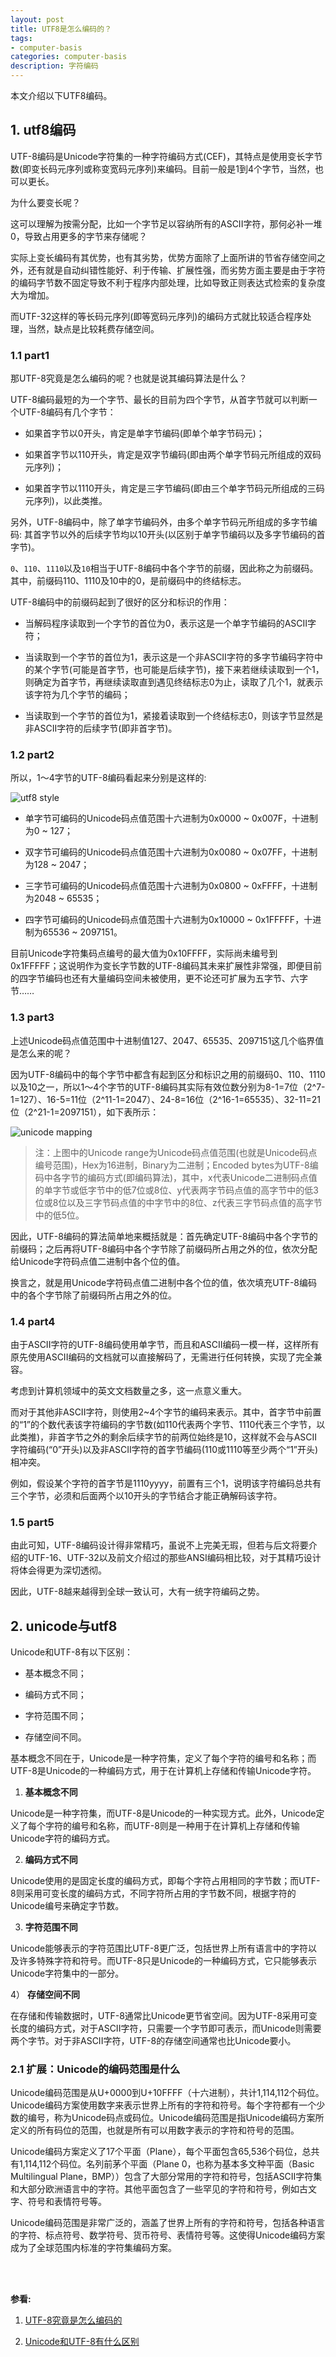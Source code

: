 ```yaml
---
layout: post
title: UTF8是怎么编码的？
tags:
- computer-basis
categories: computer-basis
description: 字符编码
---
```



本文介绍以下UTF8编码。


<!-- more -->

## 1. utf8编码
UTF-8编码是Unicode字符集的一种字符编码方式(CEF)，其特点是使用变长字节数(即变长码元序列或称变宽码元序列)来编码。目前一般是1到4个字节，当然，也可以更长。

为什么要变长呢？

这可以理解为按需分配，比如一个字节足以容纳所有的ASCII字符，那何必补一堆0，导致占用更多的字节来存储呢？

实际上变长编码有其优势，也有其劣势，优势方面除了上面所讲的节省存储空间之外，还有就是自动纠错性能好、利于传输、扩展性强，而劣势方面主要是由于字符的编码字节数不固定导致不利于程序内部处理，比如导致正则表达式检索的复杂度大为增加。

而UTF-32这样的等长码元序列(即等宽码元序列)的编码方式就比较适合程序处理，当然，缺点是比较耗费存储空间。


### 1.1 part1
那UTF-8究竟是怎么编码的呢？也就是说其编码算法是什么？

UTF-8编码最短的为一个字节、最长的目前为四个字节，从首字节就可以判断一个UTF-8编码有几个字节：

* 如果首字节以0开头，肯定是单字节编码(即单个单字节码元)；

* 如果首字节以110开头，肯定是双字节编码(即由两个单字节码元所组成的双码元序列)；

* 如果首字节以1110开头，肯定是三字节编码(即由三个单字节码元所组成的三码元序列)，以此类推。

另外，UTF-8编码中，除了单字节编码外，由多个单字节码元所组成的多字节编码: 其首字节以外的后续字节均以10开头(以区别于单字节编码以及多字节编码的首字节)。

```0```、```110```、```1110```以及```10```相当于UTF-8编码中各个字节的前缀，因此称之为前缀码。其中，前缀码110、1110及10中的0，是前缀码中的终结标志。

UTF-8编码中的前缀码起到了很好的区分和标识的作用：

* 当解码程序读取到一个字节的首位为0，表示这是一个单字节编码的ASCII字符；

* 当读取到一个字节的首位为1，表示这是一个非ASCII字符的多字节编码字符中的某个字节(可能是首字节，也可能是后续字节)，接下来若继续读取到一个1，则确定为首字节，再继续读取直到遇见终结标志0为止，读取了几个1，就表示该字符为几个字节的编码；

* 当读取到一个字节的首位为1，紧接着读取到一个终结标志0，则该字节显然是非ASCII字符的后续字节(即非首字节)。

### 1.2 part2
所以，1～4字节的UTF-8编码看起来分别是这样的:

![utf8 style](https://ivanzz1001.github.io/records/assets/img/computer_basis/utf8_style.jpeg)

* 单字节可编码的Unicode码点值范围十六进制为0x0000 ~ 0x007F，十进制为0 ~ 127；

* 双字节可编码的Unicode码点值范围十六进制为0x0080 ~ 0x07FF，十进制为128 ~ 2047；

* 三字节可编码的Unicode码点值范围十六进制为0x0800 ~ 0xFFFF，十进制为2048 ~ 65535；

* 四字节可编码的Unicode码点值范围十六进制为0x10000 ~ 0x1FFFFF，十进制为65536 ~ 2097151。

目前Unicode字符集码点编号的最大值为0x10FFFF，实际尚未编号到0x1FFFFF；这说明作为变长字节数的UTF-8编码其未来扩展性非常强，即便目前的四字节编码也还有大量编码空间未被使用，更不论还可扩展为五字节、六字节……

### 1.3 part3 

上述Unicode码点值范围中十进制值127、2047、65535、2097151这几个临界值是怎么来的呢？

因为UTF-8编码中的每个字节中都含有起到区分和标识之用的前缀码0、110、1110以及10之一，所以1～4个字节的UTF-8编码其实际有效位数分别为8-1=7位（2^7-1=127）、16-5=11位（2^11-1=2047）、24-8=16位（2^16-1=65535）、32-11=21位（2^21-1=2097151），如下表所示：

![unicode mapping](https://ivanzz1001.github.io/records/assets/img/computer_basis/unicode_mapping.png)

>注：上图中的Unicode range为Unicode码点值范围(也就是Unicode码点编号范围)，Hex为16进制，Binary为二进制；Encoded bytes为UTF-8编码中各字节的编码方式(即编码算法)，其中，x代表Unicode二进制码点值的单字节或低字节中的低7位或8位、y代表两字节码点值的高字节中的低3位或8位以及三字节码点值的中字节中的8位、z代表三字节码点值的高字节中的低5位。

因此，UTF-8编码的算法简单地来概括就是：首先确定UTF-8编码中各个字节的前缀码；之后再将UTF-8编码中各个字节除了前缀码所占用之外的位，依次分配给Unicode字符码点值二进制中各个位的值。

换言之，就是用Unicode字符码点值二进制中各个位的值，依次填充UTF-8编码中的各个字节除了前缀码所占用之外的位。

### 1.4 part4 

由于ASCII字符的UTF-8编码使用单字节，而且和ASCII编码一模一样，这样所有原先使用ASCII编码的文档就可以直接解码了，无需进行任何转换，实现了完全兼容。

考虑到计算机领域中的英文文档数量之多，这一点意义重大。

而对于其他非ASCII字符，则使用2~4个字节的编码来表示。其中，首字节中前置的“1”的个数代表该字符编码的字节数(如110代表两个字节、1110代表三个字节，以此类推)，非首字节之外的剩余后续字节的前两位始终是10，这样就不会与ASCII字符编码(“0”开头)以及非ASCII字符的首字节编码(110或1110等至少两个“1”开头)相冲突。

例如，假设某个字符的首字节是1110yyyy，前置有三个1，说明该字符编码总共有三个字节，必须和后面两个以10开头的字节结合才能正确解码该字符。


### 1.5 part5 
由此可知，UTF-8编码设计得非常精巧，虽说不上完美无瑕，但若与后文将要介绍的UTF-16、UTF-32以及前文介绍过的那些ANSI编码相比较，对于其精巧设计将体会得更为深切透彻。

因此，UTF-8越来越得到全球一致认可，大有一统字符编码之势。


## 2. unicode与utf8
Unicode和UTF-8有以下区别：

* 基本概念不同；

* 编码方式不同；

* 字符范围不同；

* 存储空间不同。

基本概念不同在于，Unicode是一种字符集，定义了每个字符的编号和名称；而UTF-8是Unicode的一种编码方式，用于在计算机上存储和传输Unicode字符。

1) **基本概念不同**

Unicode是一种字符集，而UTF-8是Unicode的一种实现方式。此外，Unicode定义了每个字符的编号和名称，而UTF-8则是一种用于在计算机上存储和传输Unicode字符的编码方式。



2) **编码方式不同**

Unicode使用的是固定长度的编码方式，即每个字符占用相同的字节数；而UTF-8则采用可变长度的编码方式，不同字符所占用的字节数不同，根据字符的Unicode编号来确定字节数。

3) **字符范围不同**

Unicode能够表示的字符范围比UTF-8更广泛，包括世界上所有语言中的字符以及许多特殊字符和符号。而UTF-8只是Unicode的一种编码方式，它只能够表示Unicode字符集中的一部分。

4） **存储空间不同**

在存储和传输数据时，UTF-8通常比Unicode更节省空间。因为UTF-8采用可变长度的编码方式，对于ASCII字符，只需要一个字节即可表示，而Unicode则需要两个字节。对于非ASCII字符，UTF-8的存储空间通常也比Unicode要小。

### 2.1 扩展：Unicode的编码范围是什么
Unicode编码范围是从U+0000到U+10FFFF（十六进制），共计1,114,112个码位。Unicode编码方案使用数字来表示世界上所有的字符和符号。每个字符都有一个少数的编号，称为Unicode码点或码位。Unicode编码范围是指Unicode编码方案所定义的所有码位的范围，也就是所有可以用数字表示的字符和符号的范围。

Unicode编码方案定义了17个平面（Plane），每个平面包含65,536个码位，总共有1,114,112个码位。名列前茅个平面（Plane 0，也称为基本多文种平面（Basic Multilingual Plane，BMP））包含了大部分常用的字符和符号，包括ASCII字符集和大部分欧洲语言中的字符。其他平面包含了一些罕见的字符和符号，例如古文字、符号和表情符号等。

Unicode编码范围是非常广泛的，涵盖了世界上所有的字符和符号，包括各种语言的字符、标点符号、数学符号、货币符号、表情符号等。这使得Unicode编码方案成为了全球范围内标准的字符集编码方案。




<br />
<br />

**参看:**

1. [UTF-8究竟是怎么编码的](https://zhuanlan.zhihu.com/p/27364614)

2. [Unicode和UTF-8有什么区别](https://worktile.com/kb/ask/45850.html)

<br />
<br />
<br />

